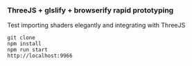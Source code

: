 ### ThreeJS + glslify + browserify rapid prototyping 

Test importing shaders elegantly and integrating with ThreeJS

```
git clone 
npm install 
npm run start
http://localhost:9966
```
